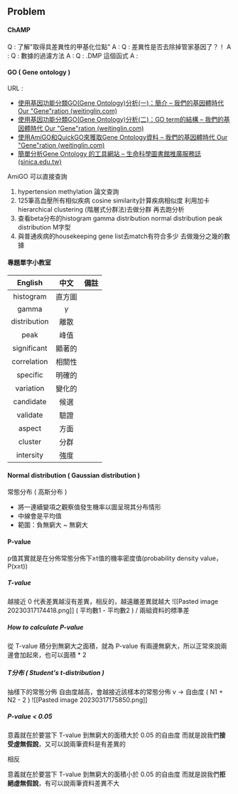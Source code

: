 ## Problem 
#### ChAMP
Q : 了解"取得具差異性的甲基化位點"
A : 
Q : 差異性是否去除掉管家基因了？！
A : 
Q : 數據的過濾方法
A : 
Q : .DMP 這個函式
A : 

#### GO ( Gene ontology )
URL : 
- [使用基因功能分類GO(Gene Ontology)分析(一)：簡介 – 我們的基因體時代 Our "Gene"ration (weitinglin.com)](https://weitinglin.com/2016/10/18/%e4%bd%bf%e7%94%a8%e5%9f%ba%e5%9b%a0%e5%8a%9f%e8%83%bd%e5%88%86%e9%a1%9egogene-ontology%e5%88%86%e6%9e%90%e4%b8%80%ef%bc%9a%e7%b0%a1%e4%bb%8b/)
- [使用基因功能分類GO(Gene Ontology)分析(二)：GO term的結構 – 我們的基因體時代 Our "Gene"ration (weitinglin.com)](https://weitinglin.com/2016/10/19/%E4%BD%BF%E7%94%A8%E5%9F%BA%E5%9B%A0%E5%8A%9F%E8%83%BD%E5%88%86%E9%A1%9Egogene-ontology%E5%88%86%E6%9E%90%E4%BA%8C%EF%BC%9Ago-term%E7%9A%84%E7%B5%90%E6%A7%8B/)
- [使用AmiGO和QuickGO來獲取Gene Ontology資料 – 我們的基因體時代 Our "Gene"ration (weitinglin.com)](https://weitinglin.com/2016/11/23/%e4%bd%bf%e7%94%a8amigo%e5%92%8cquickgo%e4%be%86%e7%8d%b2%e5%8f%96gene-ontology%e8%b3%87%e6%96%99/)
- [簡單分析Gene Ontology 的工具網站 – 生命科學圖書館推廣服務誌 (sinica.edu.tw)](https://lsl.sinica.edu.tw/Blog/2016/01/gene-ontology/)

AmiGO 可以直接查詢

1. hypertension methylation 論文查詢  
2. 125筆高血壓所有相似疾病 cosine similarity計算疾病相似度 利用加卡 hierarchical clustering (階層式分群法)去做分群 再去跑分析 
3. 查看beta分布的histogram gamma distribution normal distribution peak distribution M字型 
4. 與普通疾病的housekeeping gene list去match有符合多少 去做幾分之幾的數據

 
#### 專題單字小教室
| English | 中文 | 備註 |
| :---: | :---: | :---: |
| histogram | 直方圖 | |
| gamma | $\gamma$ | |
| distribution | 離散 | |
| peak | 峰值 | |
| significant | 顯著的 | | 
| correlation | 相關性 | |
| specific | 明確的 | |
| variation | 變化的 | |
| candidate | 候選 | |
| validate | 驗證 | |
| aspect | 方面 | |
| cluster | 分群 | |
| intersity | 強度 | |


#### Normal distribution ( Gaussian distribution )
常態分布 ( 高斯分布 )
+ 將一連續變項之觀察值發生機率以圖呈現其分布情形
+ 中線會是平均值
+ 範圍：負無窮大 ~ 無窮大


#### P-value
p值其實就是在分佈常態分佈下≥t值的機率密度值(probability density value，P(x≥t))

##### T-value
越接近 0 代表差異越沒有差異，相反的，越遠離差異就越大
![[Pasted image 20230317174418.png]]
( 平均數1 - 平均數2 ) / 兩組資料的標準差

##### How to calculate P-value
從 T-value 積分到無窮大之面積，就為 P-value
有兩邊無窮大，所以正常來說兩邊會加起來，也可以面積 * 2

##### T分布 ( Student's t-distribution )
抽樣下的常態分佈
自由度越高，會越接近該樣本的常態分佈
v -> 自由度 ( N1 + N2 - 2 )
![[Pasted image 20230317175850.png]]

##### P-value < 0.05
意義就在於要當下 T-value 到無窮大的面積大於 0.05 的自由度
而就是說我們**接受虛無假說**，又可以說兩筆資料是有差異的

相反

意義就在於要當下 T-value 到無窮大的面積小於 0.05 的自由度
而就是說我們**拒絕虛無假說**，有可以說兩筆資料差異不大
